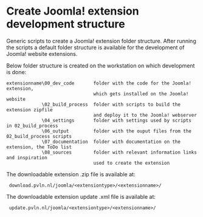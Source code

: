 # Create Joomla! extension development structure
Generic scripts to create a Joomla! extension folder structure.
After running the scripts a default folder structure is available for the development of Joomla! website extensions.

Below folder structure is created on the workstation on which development is done:
```
extensionname\00_dev_code       folder with the code for the Joomla! extension, 
                                which gets installed on the Joomla! website
             \02_build_process  folder with scripts to build the extension zipfile
                                and deploy it to the Joomla! webserver
             \04_settings       folder with settings used by scripts in 02_build_process
             \06_output         folder with the ouput files from the 02_build_process scripts
             \07_documentation  folder with documentation on the extension, the ToDo list
             \08_sources        folder with relevant information links and inspiration
                                used to create the extension
```

The downloadable extension .zip file is available at:
```
 download.pvln.nl/joomla/<extensiontype>/<extensionname>/
```

The downloadable extension update .xml file is available at:
```
 update.pvln.nl/joomla/<extensiontype>/<extensionname>/
```
